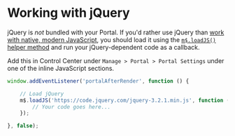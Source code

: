# Working with jQuery

jQuery is *not* bundled with your Portal. If you'd rather use jQuery than [work with native, modern JavaScript](/docs/read/extras/Modern_JS), you should load it using the [`m$.loadJS()` helper method]() and run your jQuery-dependent code as a callback.

Add this in Control Center under `Manage > Portal > Portal Settings` under one of the inline JavaScript sections.

```js
window.addEventListener('portalAfterRender', function () {

	// Load jQuery
	m$.loadJS('https://code.jquery.com/jquery-3.2.1.min.js', function () {
		// Your code goes here...
	});

}, false);
```